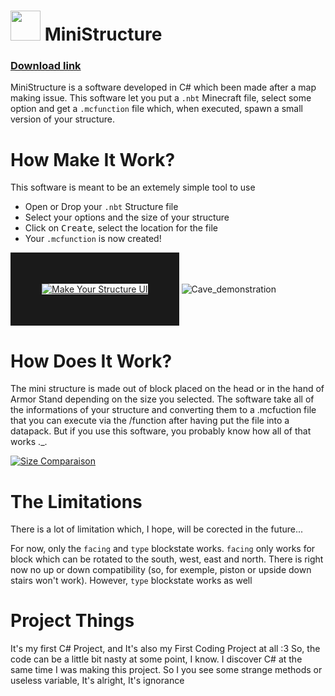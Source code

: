 # <img src="https://user-images.githubusercontent.com/70480609/115313101-f7c29400-a172-11eb-8ac1-81c31968df69.png" width=48> MiniStructure 

### [Download link](https://github.com/Non0reo/MiniStructure/releases)

MiniStructure is a software developed in C# which been made after a map making issue. This software let you put a `.nbt` Minecraft file, select some option and get a `.mcfunction` file which, when executed, spawn a small version of your structure.
# How Make It Work?
This software is meant to be an extemely simple tool to use

* Open or Drop your `.nbt` Structure file
* Select your options and the size of your structure
* Click on <kbd>Create</kbd>, select the location for the file
* Your `.mcfunction` is now created!

<a href="https://github.com/Non0reo/MiniStructure/releases"><img src="https://i.ibb.co/2YhCqsR/Capture-d-cran-2021-04-20-184342.jpg" alt="Make Your Structure UI" border="50"></a>
![Cave_demonstration](https://user-images.githubusercontent.com/70480609/115440149-b46a3300-a20f-11eb-9006-8aef6caa0bbf.gif)

# How Does It Work?
The mini structure is made out of block placed on the head or in the hand of Armor Stand depending on the size you selected. The software take all of the informations of your structure and converting them to a .mcfuction file that you can execute via the /function after having put the file into a datapack. But if you use this software, you probably know how all of that works ._.

<a href="https://github.com/Non0reo/MiniStructure/releases"><img src="https://i.ibb.co/MkYgfRt/Capture-d-cran-2021-04-20-185224.jpg" alt="Size Comparaison" border="0"></a>

# The Limitations

There is a lot of limitation which, I hope, will be corected in the future...

For now, only the `facing` and `type` blockstate works. `facing` only works for block which can be rotated to the south, west, east and north. There is right now no up or down compatibility (so, for exemple, piston or upside down stairs won't work). However, `type` blockstate works as well

# Project Things
It's my first C# Project, and It's also my First Coding Project at all :3
So, the code can be a little bit nasty at some point, I know. I discover C# at the same time I was making this project. So I you see some strange methods or useless variable, It's alright, It's ignorance


